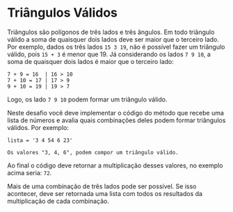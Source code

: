 Triângulos Válidos
==================

Triângulos são polígonos de três lados e três ângulos. Em todo triângulo válido a
soma de quaisquer dois lados deve ser maior que o terceiro lado. Por exemplo,
dados os três lados `15 3 19`, não é possível fazer um triângulo válido, pois
`15 + 3` é menor que 19. Já considerando os lados `7 9 10`, a soma de quaisquer
dois lados é maior que o terceiro lado:

```
7 + 9 = 16  | 16 > 10
7 + 10 = 17 | 17 > 9
9 + 10 = 19 | 19 > 7
```

Logo, os lado `7 9 10` podem formar um triângulo válido.

Neste desafio você deve implementar o código do método que recebe uma lista de
números e avalia quais combinações deles podem formar triângulos válidos. Por
exemplo:

```
lista = '3 4 54 6 23'

Os valores "3, 4, 6", podem compor um triângulo válido.
```

Ao final o código deve retornar a multiplicação desses valores, no exemplo acima
seria: `72`.

Mais de uma combinação de três lados pode ser possível. Se isso acontecer, deve
ser retornada uma lista com todos os resultados da multiplicação de cada combinação.

